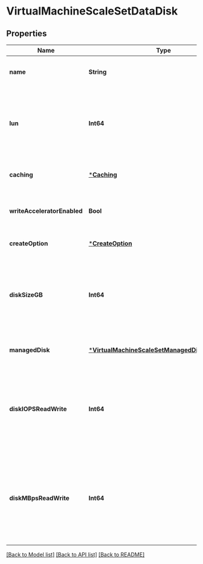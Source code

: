 # VirtualMachineScaleSetDataDisk


## Properties
Name | Type | Description | Notes
------------ | ------------- | ------------- | -------------
**name** | **String** | The disk name. | [optional] [default to nothing]
**lun** | **Int64** | Specifies the logical unit number of the data disk. This value is used to identify data disks within the VM and therefore must be unique for each data disk attached to a VM. | [default to nothing]
**caching** | [***Caching**](Caching.md) |  | [optional] [default to nothing]
**writeAcceleratorEnabled** | **Bool** | Specifies whether writeAccelerator should be enabled or disabled on the disk. | [optional] [default to nothing]
**createOption** | [***CreateOption**](CreateOption.md) |  | [default to nothing]
**diskSizeGB** | **Int64** | Specifies the size of an empty data disk in gigabytes. This element can be used to overwrite the size of the disk in a virtual machine image. &lt;br&gt;&lt;br&gt; This value cannot be larger than 1023 GB | [optional] [default to nothing]
**managedDisk** | [***VirtualMachineScaleSetManagedDiskParameters**](VirtualMachineScaleSetManagedDiskParameters.md) |  | [optional] [default to nothing]
**diskIOPSReadWrite** | **Int64** | Specifies the Read-Write IOPS for the managed disk. Should be used only when StorageAccountType is UltraSSD_LRS. If not specified, a default value would be assigned based on diskSizeGB. | [optional] [default to nothing]
**diskMBpsReadWrite** | **Int64** | Specifies the bandwidth in MB per second for the managed disk. Should be used only when StorageAccountType is UltraSSD_LRS. If not specified, a default value would be assigned based on diskSizeGB. | [optional] [default to nothing]


[[Back to Model list]](../README.md#models) [[Back to API list]](../README.md#api-endpoints) [[Back to README]](../README.md)


